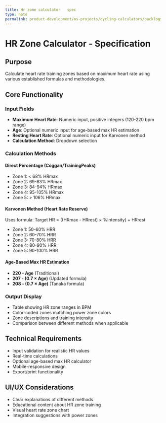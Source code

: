 ```yaml
---
title: Hr zone calculator   spec
type: note
permalink: product-development/os-projects/cycling-calculators/backlogs/HR Zone Calculator - Spec
---
```


# HR Zone Calculator - Specification

## Purpose
Calculate heart rate training zones based on maximum heart rate using various established formulas and methodologies.

## Core Functionality
### Input Fields
- **Maximum Heart Rate**: Numeric input, positive integers (120-220 bpm range)
- **Age**: Optional numeric input for age-based max HR estimation
- **Resting Heart Rate**: Optional numeric input for Karvonen method
- **Calculation Method**: Dropdown selection

### Calculation Methods

#### Direct Percentage (Coggan/TrainingPeaks)
- Zone 1: < 68% HRmax
- Zone 2: 69-83% HRmax
- Zone 3: 84-94% HRmax  
- Zone 4: 95-105% HRmax
- Zone 5: > 106% HRmax

#### Karvonen Method (Heart Rate Reserve)
Uses formula: Target HR = ((HRmax - HRrest) × %Intensity) + HRrest
- Zone 1: 50-60% HRR
- Zone 2: 60-70% HRR
- Zone 3: 70-80% HRR
- Zone 4: 80-90% HRR
- Zone 5: 90-100% HRR

#### Age-Based Max HR Estimation
- **220 - Age** (Traditional)
- **207 - (0.7 × Age)** (Updated formula)
- **208 - (0.7 × Age)** (Tanaka formula)

### Output Display
- Table showing HR zone ranges in BPM
- Color-coded zones matching power zone colors
- Zone descriptions and training intensity
- Comparison between different methods when applicable

## Technical Requirements
- Input validation for realistic HR values
- Real-time calculations
- Optional age-based max HR calculator
- Mobile-responsive design
- Export/print functionality

## UI/UX Considerations
- Clear explanations of different methods
- Educational content about HR zone training
- Visual heart rate zone chart
- Integration suggestions with power zones